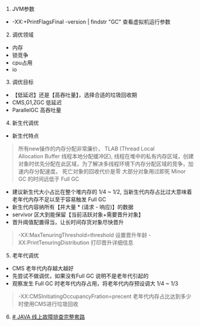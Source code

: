 1. JVM参数
- -XX:+PrintFlagsFinal -version | findstr "GC" 查看虚拟机运行参数
2. 调优领域
 - 内存
 - 锁竞争
 - cpu占用
 - io
 3. 调优目标
- 【低延迟】还是【高吞吐量】，选择合适的垃圾回收期
- CMS,G1,ZGC 低延迟
- ParallelGC 高吞吐量
4. 新生代调优
- 新生代特点
> 所有new操作的内存分配非常廉价，
> TLAB (Thread Local Allocation Buffer 线程本地分配缓冲区), 线程在堆中的私有内存区域，创建对象时优先分配在此区域，为了解决多线程环境下内存分配区域的竞争，加速内存分配速度。
> 死亡对象的回收代价是零
> 大部分对象用过即死
> Minor GC 的时间远低于 Full GC

- 建议新生代大小占比在整个堆内存的 1/4 ~ 1/2, 当新生代内存占比过大意味着老年代内存不足以至于容易触发 Full GC
- 新生代内容纳所有【并大量 * (请求 - 响应)】的数据
- servivor 区大到能保留【当前活跃对象+需要晋升对象】
- 晋升阈值配置得当，让长时间存货对象尽快晋升
> -XX:MaxTenuringThreshold=threshold 设置晋升年龄
> -XX:PrintTenuringDistribution 打印晋升详细信息

5. 老年代调优
- CMS 老年代内存越大越好
- 先尝试不做调优，如果没有Full GC 说明不是老年代引起的
- 观察发生 Full GC 时老年代内存占用，将老年代内存预设调大 1/4 ~ 1/3
> -XX:CMSInitiatingOccupancyFration=precent 老年代内存占比达到多少时使用CMS进行垃圾回收

6. [# JAVA 线上故障排查完整套路](https://mp.weixin.qq.com/s/XNJKYJ1BIJeBYax2QTrF6w)

